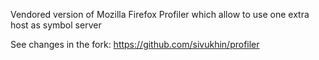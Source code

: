 Vendored version of Mozilla Firefox Profiler which allow to use one extra host as symbol server

See changes in the fork: https://github.com/sivukhin/profiler
